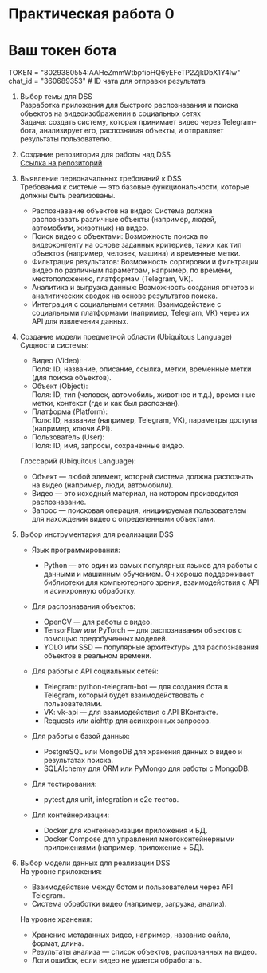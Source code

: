 # Практическая работа 0

# Ваш токен бота
TOKEN  = "8029380554:AAHeZmmWtbpfioHQ6yEFeTP2ZjkDbX1Y4Iw"
chat_id = "360689353"  # ID чата для отправки результата

1. Выбор темы для DSS    
    Разработка приложения для быстрого распознавания и поиска объектов на видеоизображении в социальных сетях    
    Задача: создать систему, которая принимает видео через Telegram-бота, анализирует его, распознавая объекты, и отправляет результаты пользователю.

2. Создание репозитория для работы над DSS    
    [Ссылка на репозиторий](https://github.com/EgorBelov/EgorBelov-social-video-object-recognition)

3. Выявление первоначальных требований к DSS  
    Требования к системе — это базовые функциональности, которые должны быть реализованы.
    - Распознавание объектов на видео: Система должна распознавать различные объекты (например, людей, автомобили, животных) на видео.
    - Поиск видео с объектами: Возможность поиска по видеоконтенту на основе заданных критериев, таких как тип объектов (например, человек, машина) и временные метки.
    - Фильтрация результатов: Возможность сортировки и фильтрации видео по различным параметрам, например, по времени, местоположению, платформам (Telegram, VK).
    - Аналитика и выгрузка данных: Возможность создания отчетов и аналитических сводок на основе результатов поиска.
    - Интеграция с социальными сетями: Взаимодействие с социальными платформами (например, Telegram, VK) через их API для извлечения данных.


4. Создание модели предметной области (Ubiquitous Language)    
    Сущности системы:
    - Видео (Video):   
        Поля: ID, название, описание, ссылка, метки, временные метки (для поиска объектов).
    - Объект (Object):   
        Поля: ID, тип (человек, автомобиль, животное и т.д.), временные метки, контекст (где и как был распознан).
    - Платформа (Platform):  
        Поля: ID, название (например, Telegram, VK), параметры доступа (например, ключи API).
    - Пользователь (User):   
        Поля: ID, имя, запросы, сохраненные видео.

    Глоссарий (Ubiquitous Language):
    - Объект — любой элемент, который система должна распознать на видео (например, люди, автомобили).
    - Видео — это исходный материал, на котором производится распознавание.
    - Запрос — поисковая операция, инициируемая пользователем для нахождения видео с определенными объектами.

5. Выбор инструментария для реализации DSS
    - Язык программирования:
        * Python — это один из самых популярных языков для работы с данными и машинным обучением. Он хорошо поддерживает библиотеки для компьютерного зрения, взаимодействия с API и асинхронную обработку.
    
    - Для распознавания объектов:
        * OpenCV — для работы с видео.
        * TensorFlow или PyTorch — для распознавания объектов с помощью предобученных моделей.
        * YOLO или SSD — популярные архитектуры для распознавания объектов в реальном времени.
    
    - Для работы с API социальных сетей:
        * Telegram:
            python-telegram-bot — для создания бота в Telegram, который будет взаимодействовать с пользователями.
        * VK:
            vk-api — для взаимодействия с API ВКонтакте.
        * Requests или aiohttp для асинхронных запросов.
    
    - Для работы с базой данных:
        * PostgreSQL или MongoDB для хранения данных о видео и результатах поиска.
        * SQLAlchemy для ORM или PyMongo для работы с MongoDB.
    
    - Для тестирования:
        * pytest для unit, integration и e2e тестов.
    
    - Для контейнеризации:
        * Docker для контейнеризации приложения и БД.
        * Docker Compose для управления многоконтейнерными приложениями (например, приложение + БД).

6. Выбор модели данных для реализации DSS     
    На уровне приложения:
    - Взаимодействие между ботом и пользователем через API Telegram.
    - Система обработки видео (например, загрузка, анализ).  

    На уровне хранения:
    - Хранение метаданных видео, например, название файла, формат, длина.
    - Результаты анализа — список объектов, распознанных на видео.
    - Логи ошибок, если видео не удается обработать.